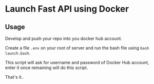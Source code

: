 # Launch Fast API using Docker

## Usage

Develop and push your repo into you docker hub account.

Create a file `.env` on your root of server and run the bash file using ```bash launch.bash```. 

This script will ask for username and password of Docker Hub account, enter it once remaining will do this script.

That's it..
